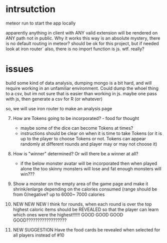 # intrsutction

meteor run to start the app locally

apparently anything in client with ANY valid extension will be rendered on ANY path not in public.
Why it works this way is an absolute mystery, there is no default routing in meteor? 
should be ok for this project, but if needed look at iron router`
also, there is no import function is js. wtf. really?


# issues

build some kind of data analysis, dumping mongo is a bit hard, and will require working in an unfamiliar environment. Could dump the whoel thing to a csv, but im not sure that is easier than working in js. maybe one pass with js, then generate a csv for R (or whatever)

so, we will use iron router to make an analysis page

07. How are Tokens going to be incorporated? - food for thought
    - maybe some of the dice can become Tokens at times?
    - instructions should be clear on when it is time to take Tokens (or it is up to 
      the player to choose Tokens or not. Tokens can appear randomly at different 
      rounds and player may or may not choose it)
08. How is "winner" determined? Or will there be a winner at all?
    - if the below monster avatar will be incorporated then when played alone
      the too skinny monsters will lose and fat enough monsters will win???
09. Show a monster on the empty area of the game page and make it shrink/enlarge 
    depending on the calories consumed (range should be from 0/negative? up to 6000~
    7000 calories 

10. NEW NEW NEW
    I think for rounds, when each round is over the top highest caloric items should be
    REVEALED so that the player can learn which ones were the highest!!!!!!
    GOOD GOOD GOOD GOOD??????????????????

11. NEW SUGGESTION
    Have the food cards be revealed when selected for all players instead of #10

  
